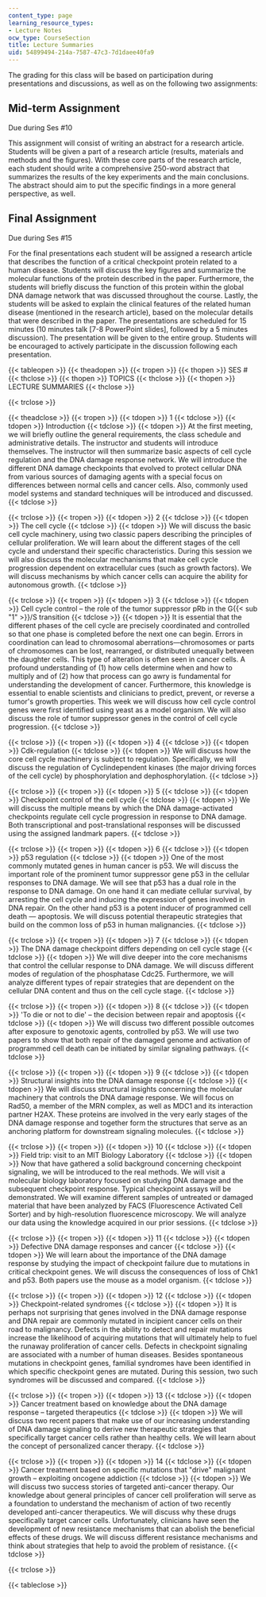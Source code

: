 ```yaml
---
content_type: page
learning_resource_types:
- Lecture Notes
ocw_type: CourseSection
title: Lecture Summaries
uid: 54899494-214a-7587-47c3-7d1daee40fa9
---
```


The grading for this class will be based on participation during presentations and discussions, as well as on the following two assignments:

Mid-term Assignment
-------------------

Due during Ses #10

This assignment will consist of writing an abstract for a research article. Students will be given a part of a research article (results, materials and methods and the figures). With these core parts of the research article, each student should write a comprehensive 250-word abstract that summarizes the results of the key experiments and the main conclusions. The abstract should aim to put the specific findings in a more general perspective, as well.

Final Assignment
----------------

Due during Ses #15

For the final presentations each student will be assigned a research article that describes the function of a critical checkpoint protein related to a human disease. Students will discuss the key figures and summarize the molecular functions of the protein described in the paper. Furthermore, the students will briefly discuss the function of this protein within the global DNA damage network that was discussed throughout the course. Lastly, the students will be asked to explain the clinical features of the related human disease (mentioned in the research article), based on the molecular details that were described in the paper. The presentations are scheduled for 15 minutes (10 minutes talk \[7-8 PowerPoint slides\], followed by a 5 minutes discussion). The presentation will be given to the entire group. Students will be encouraged to actively participate in the discussion following each presentation.

{{< tableopen >}}
{{< theadopen >}}
{{< tropen >}}
{{< thopen >}}
SES #
{{< thclose >}}
{{< thopen >}}
TOPICS
{{< thclose >}}
{{< thopen >}}
LECTURE SUMMARIES
{{< thclose >}}

{{< trclose >}}

{{< theadclose >}}
{{< tropen >}}
{{< tdopen >}}
1
{{< tdclose >}}
{{< tdopen >}}
Introduction
{{< tdclose >}}
{{< tdopen >}}
At the first meeting, we will briefly outline the general requirements, the class schedule and administrative details. The instructor and students will introduce themselves. The instructor will then summarize basic aspects of cell cycle regulation and the DNA damage response network. We will introduce the different DNA damage checkpoints that evolved to protect cellular DNA from various sources of damaging agents with a special focus on differences between normal cells and cancer cells. Also, commonly used model systems and standard techniques will be introduced and discussed.
{{< tdclose >}}

{{< trclose >}}
{{< tropen >}}
{{< tdopen >}}
2
{{< tdclose >}}
{{< tdopen >}}
The cell cycle
{{< tdclose >}}
{{< tdopen >}}
We will discuss the basic cell cycle machinery, using two classic papers describing the principles of cellular proliferation. We will learn about the different stages of the cell cycle and understand their specific characteristics. During this session we will also discuss the molecular mechanisms that make cell cycle progression dependent on extracellular cues (such as growth factors). We will discuss mechanisms by which cancer cells can acquire the ability for autonomous growth.
{{< tdclose >}}

{{< trclose >}}
{{< tropen >}}
{{< tdopen >}}
3
{{< tdclose >}}
{{< tdopen >}}
Cell cycle control – the role of the tumor suppressor pRb in the G{{< sub "1" >}}/S transition
{{< tdclose >}}
{{< tdopen >}}
It is essential that the different phases of the cell cycle are precisely coordinated and controlled so that one phase is completed before the next one can begin. Errors in coordination can lead to chromosomal aberrations—chromosomes or parts of chromosomes can be lost, rearranged, or distributed unequally between the daughter cells. This type of alteration is often seen in cancer cells. A profound understanding of (1) how cells determine when and how to multiply and of (2) how that process can go awry is fundamental for understanding the development of cancer. Furthermore, this knowledge is essential to enable scientists and clinicians to predict, prevent, or reverse a tumor's growth properties. This week we will discuss how cell cycle control genes were first identified using yeast as a model organism. We will also discuss the role of tumor suppressor genes in the control of cell cycle progression.
{{< tdclose >}}

{{< trclose >}}
{{< tropen >}}
{{< tdopen >}}
4
{{< tdclose >}}
{{< tdopen >}}
Cdk-regulation
{{< tdclose >}}
{{< tdopen >}}
We will discuss how the core cell cycle machinery is subject to regulation. Specifically, we will discuss the regulation of Cyclindependent kinases (the major driving forces of the cell cycle) by phosphorylation and dephosphorylation.
{{< tdclose >}}

{{< trclose >}}
{{< tropen >}}
{{< tdopen >}}
5
{{< tdclose >}}
{{< tdopen >}}
Checkpoint control of the cell cycle
{{< tdclose >}}
{{< tdopen >}}
We will discuss the multiple means by which the DNA damage-activated checkpoints regulate cell cycle progression in response to DNA damage. Both transcriptional and post-translational responses will be discussed using the assigned landmark papers.
{{< tdclose >}}

{{< trclose >}}
{{< tropen >}}
{{< tdopen >}}
6
{{< tdclose >}}
{{< tdopen >}}
p53 regulation
{{< tdclose >}}
{{< tdopen >}}
One of the most commonly mutated genes in human cancer is p53. We will discuss the important role of the prominent tumor suppressor gene p53 in the cellular responses to DNA damage. We will see that p53 has a dual role in the response to DNA damage. On one hand it can mediate cellular survival, by arresting the cell cycle and inducing the expression of genes involved in DNA repair. On the other hand p53 is a potent inducer of programmed cell death — apoptosis. We will discuss potential therapeutic strategies that build on the common loss of p53 in human malignancies.
{{< tdclose >}}

{{< trclose >}}
{{< tropen >}}
{{< tdopen >}}
7
{{< tdclose >}}
{{< tdopen >}}
The DNA damage checkpoint differs depending on cell cycle stage
{{< tdclose >}}
{{< tdopen >}}
We will dive deeper into the core mechanisms that control the cellular response to DNA damage. We will discuss different modes of regulation of the phosphatase Cdc25. Furthermore, we will analyze different types of repair strategies that are dependent on the cellular DNA content and thus on the cell cycle stage.
{{< tdclose >}}

{{< trclose >}}
{{< tropen >}}
{{< tdopen >}}
8
{{< tdclose >}}
{{< tdopen >}}
'To die or not to die' – the decision between repair and apoptosis
{{< tdclose >}}
{{< tdopen >}}
We will discuss two different possible outcomes after exposure to genotoxic agents, controlled by p53. We will use two papers to show that both repair of the damaged genome and activation of programmed cell death can be initiated by similar signaling pathways.
{{< tdclose >}}

{{< trclose >}}
{{< tropen >}}
{{< tdopen >}}
9
{{< tdclose >}}
{{< tdopen >}}
Structural insights into the DNA damage response
{{< tdclose >}}
{{< tdopen >}}
We will discuss structural insights concerning the molecular machinery that controls the DNA damage response. We will focus on Rad50, a member of the MRN complex, as well as MDC1 and its interaction partner H2AX. These proteins are involved in the very early stages of the DNA damage response and together form the structures that serve as an anchoring platform for downstream signaling molecules.
{{< tdclose >}}

{{< trclose >}}
{{< tropen >}}
{{< tdopen >}}
10
{{< tdclose >}}
{{< tdopen >}}
Field trip: visit to an MIT Biology Laboratory
{{< tdclose >}}
{{< tdopen >}}
Now that have gathered a solid background concerning checkpoint signaling, we will be introduced to the real methods. We will visit a molecular biology laboratory focused on studying DNA damage and the subsequent checkpoint response. Typical checkpoint assays will be demonstrated. We will examine different samples of untreated or damaged material that have been analyzed by FACS (Fluorescence Activated Cell Sorter) and by high-resolution fluorescence microscopy. We will analyze our data using the knowledge acquired in our prior sessions.
{{< tdclose >}}

{{< trclose >}}
{{< tropen >}}
{{< tdopen >}}
11
{{< tdclose >}}
{{< tdopen >}}
Defective DNA damage responses and cancer
{{< tdclose >}}
{{< tdopen >}}
We will learn about the importance of the DNA damage response by studying the impact of checkpoint failure due to mutations in critical checkpoint genes. We will discuss the consequences of loss of Chk1 and p53. Both papers use the mouse as a model organism.
{{< tdclose >}}

{{< trclose >}}
{{< tropen >}}
{{< tdopen >}}
12
{{< tdclose >}}
{{< tdopen >}}
Checkpoint-related syndromes
{{< tdclose >}}
{{< tdopen >}}
It is perhaps not surprising that genes involved in the DNA damage response and DNA repair are commonly mutated in incipient cancer cells on their road to malignancy. Defects in the ability to detect and repair mutations increase the likelihood of acquiring mutations that will ultimately help to fuel the runaway proliferation of cancer cells. Defects in checkpoint signaling are associated with a number of human diseases. Besides spontaneous mutations in checkpoint genes, familial syndromes have been identified in which specific checkpoint genes are mutated. During this session, two such syndromes will be discussed and compared.
{{< tdclose >}}

{{< trclose >}}
{{< tropen >}}
{{< tdopen >}}
13
{{< tdclose >}}
{{< tdopen >}}
Cancer treatment based on knowledge about the DNA damage response – targeted therapeutics
{{< tdclose >}}
{{< tdopen >}}
We will discuss two recent papers that make use of our increasing understanding of DNA damage signaling to derive new therapeutic strategies that specifically target cancer cells rather than healthy cells. We will learn about the concept of personalized cancer therapy.
{{< tdclose >}}

{{< trclose >}}
{{< tropen >}}
{{< tdopen >}}
14
{{< tdclose >}}
{{< tdopen >}}
Cancer treatment based on specific mutations that "drive" malignant growth – exploiting oncogene addiction
{{< tdclose >}}
{{< tdopen >}}
We will discuss two success stories of targeted anti-cancer therapy. Our knowledge about general principles of cancer cell proliferation will serve as a foundation to understand the mechanism of action of two recently developed anti-cancer therapeutics. We will discuss why these drugs specifically target cancer cells. Unfortunately, clinicians have seen the development of new resistance mechanisms that can abolish the beneficial effects of these drugs. We will discuss different resistance mechanisms and think about strategies that help to avoid the problem of resistance.
{{< tdclose >}}

{{< trclose >}}

{{< tableclose >}}